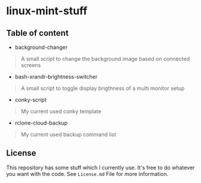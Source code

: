 # linux-mint-stuff

## Table of content
* background-changer
> A small script to change the background image based on connected screens
* bash-xrandr-brightness-switcher
> A small script to toggle display brigthness of a multi monitor setup
* conky-script
> My current used conky template
* rclone-cloud-backup
> My current used backup command list

## License

This repository has some stuff which I currently use. It's free to do whatever you want with the code. See `License.md` File for more information.
